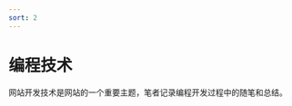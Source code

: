 ```yaml
---
sort: 2
---
```


# 编程技术

网站开发技术是网站的一个重要主题，笔者记录编程开发过程中的随笔和总结。

<!-- {% include list.liquid all=true %} -->
